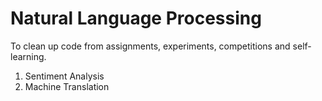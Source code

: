 # Natural Language Processing
To clean up code from assignments, experiments, competitions and self-learning.
1. Sentiment Analysis
2. Machine Translation
